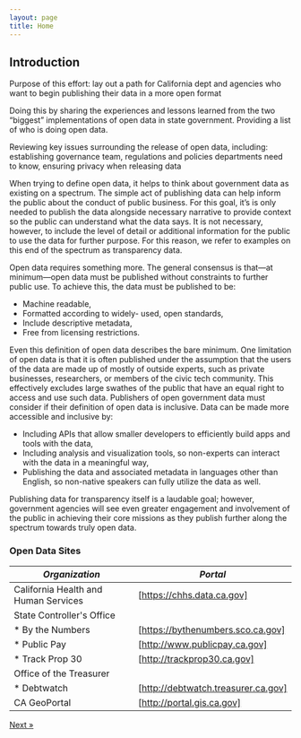 ```yaml
---
layout: page
title: Home
---
```


## Introduction

Purpose of this effort: lay out a path for California dept and agencies who want to begin publishing their data in a more open format

Doing this by sharing the experiences and lessons learned from the two “biggest” implementations of open data in state government. Providing a list of who is doing open data. 

Reviewing key issues surrounding the release of open data, including: establishing governance team, regulations and policies departments need to know, ensuring privacy when releasing data

When trying to define open data, it helps to think about government data as existing on a spectrum. The simple act of publishing data can help inform the public about the conduct of public business. For this goal, it’s is only needed to publish the data alongside necessary narrative to provide context so the public can understand what the data says. It is not necessary, however, to include the level of detail or additional information for the public to use the data for further purpose. For this reason, we refer to examples on this end of the spectrum as transparency data. 

Open data requires something more. The general consensus is that—at minimum—open data must be published without constraints to further public use. To achieve this, the data must be published to be:

* Machine readable,
* Formatted according to widely- used, open standards,
* Include descriptive metadata,
* Free from licensing restrictions.

Even this definition of open data describes the bare minimum. One limitation of open data is that it is often published under the assumption that the users of the data are made up of mostly of outside experts, such as private businesses, researchers, or members of the civic tech community. This effectively excludes large swathes of the public that have an equal right to access and use such data. Publishers of open government data must consider if their definition of open data is inclusive. Data can be made more accessible and inclusive by:
* Including APIs that allow smaller developers to efficiently build apps and tools with the data,
* Including analysis and visualization tools, so non-experts can interact with the data in a meaningful way,
* Publishing the data and associated metadata in languages other than English, so non-native speakers can fully utilize the data as well.

Publishing data for transparency itself is a laudable goal; however, government agencies will see even greater engagement and involvement of the public in achieving their core missions as they publish further along the spectrum towards truly open data.

### Open Data Sites

*Organization* | *Portal*
---|---
California Health and Human Services | [https://chhs.data.ca.gov]
State Controller's Office | 
* By the Numbers | [https://bythenumbers.sco.ca.gov]
* Public Pay | [http://www.publicpay.ca.gov]
* Track Prop 30 | [http://trackprop30.ca.gov]
Office of the Treasurer | 
* Debtwatch | [http://debtwatch.treasurer.ca.gov]
CA GeoPortal | [http://portal.gis.ca.gov]

<!-- Pagination -->
<div class="pagination">
  <a class="pagination-item older"> </a>
  <a class="pagination-item newer" href="/part-1-open-data-in-ca">Next &raquo;</a>
</div>

